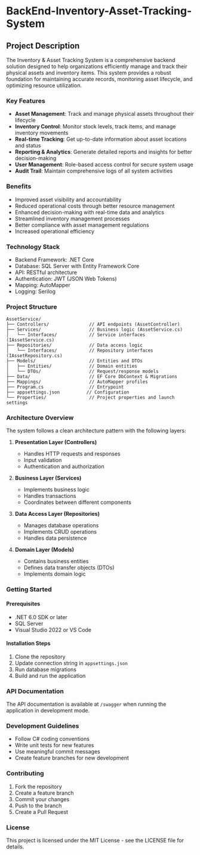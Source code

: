 # BackEnd-Inventory-Asset-Tracking-System

## Project Description

The Inventory & Asset Tracking System is a comprehensive backend solution designed to help organizations efficiently manage and track their physical assets and inventory items. This system provides a robust foundation for maintaining accurate records, monitoring asset lifecycle, and optimizing resource utilization.

### Key Features

- **Asset Management**: Track and manage physical assets throughout their lifecycle
- **Inventory Control**: Monitor stock levels, track items, and manage inventory movements
- **Real-time Tracking**: Get up-to-date information about asset locations and status
- **Reporting & Analytics**: Generate detailed reports and insights for better decision-making
- **User Management**: Role-based access control for secure system usage
- **Audit Trail**: Maintain comprehensive logs of all system activities

### Benefits

- Improved asset visibility and accountability
- Reduced operational costs through better resource management
- Enhanced decision-making with real-time data and analytics
- Streamlined inventory management processes
- Better compliance with asset management regulations
- Increased operational efficiency

### Technology Stack

- Backend Framework: .NET Core
- Database: SQL Server with Entity Framework Core
- API: RESTful architecture
- Authentication: JWT (JSON Web Tokens)
- Mapping: AutoMapper
- Logging: Serilog

### Project Structure

```
AssetService/
├── Controllers/               // API endpoints (AssetController)
├── Services/                  // Business logic (AssetService.cs)
│   └── Interfaces/            // Service interfaces (IAssetService.cs)
├── Repositories/              // Data access logic
│   └── Interfaces/            // Repository interfaces (IAssetRepository.cs)
├── Models/                    // Entities and DTOs
│   ├── Entities/              // Domain entities
│   └── DTOs/                  // Request/response models
├── Data/                      // EF Core DbContext & Migrations
├── Mappings/                  // AutoMapper profiles
├── Program.cs                 // Entrypoint
├── appsettings.json          // Configuration
└── Properties/                // Project properties and launch settings
```

### Architecture Overview

The system follows a clean architecture pattern with the following layers:

1. **Presentation Layer (Controllers)**
   - Handles HTTP requests and responses
   - Input validation
   - Authentication and authorization

2. **Business Layer (Services)**
   - Implements business logic
   - Handles transactions
   - Coordinates between different components

3. **Data Access Layer (Repositories)**
   - Manages database operations
   - Implements CRUD operations
   - Handles data persistence

4. **Domain Layer (Models)**
   - Contains business entities
   - Defines data transfer objects (DTOs)
   - Implements domain logic

### Getting Started

#### Prerequisites
- .NET 6.0 SDK or later
- SQL Server
- Visual Studio 2022 or VS Code

#### Installation Steps
1. Clone the repository
2. Update connection string in `appsettings.json`
3. Run database migrations
4. Build and run the application

### API Documentation

The API documentation is available at `/swagger` when running the application in development mode.

### Development Guidelines

- Follow C# coding conventions
- Write unit tests for new features
- Use meaningful commit messages
- Create feature branches for new development

### Contributing

1. Fork the repository
2. Create a feature branch
3. Commit your changes
4. Push to the branch
5. Create a Pull Request

### License

This project is licensed under the MIT License - see the LICENSE file for details.



